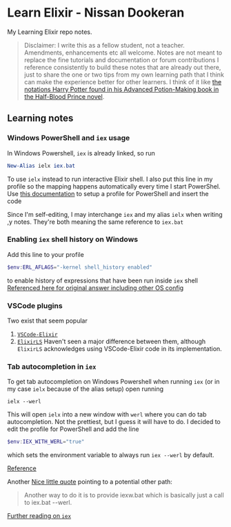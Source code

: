 # Learn Elixir - Nissan Dookeran

My Learning Elixir repo notes.

> Disclaimer: I write this as a fellow student, not a teacher. Amendments, enhancements etc all welcome. Notes are not meant to replace the fine tutorials and documentation or forum contributions I reference consistently to build these notes that are already out there, just to share the one or two tips from my own learning path that I think can make the experience better for other learners. I think of it like [the notations Harry Potter found in his Advanced Potion-Making book in the Half-Blood Prince novel](https://harrypotter.fandom.com/wiki/Severus_Snape%27s_copy_of_Advanced_Potion-Making).

## Learning notes

### Windows PowerShell and `iex` usage

In Windows Powershell, `iex` is already linked, so run

```PowerShell
New-Alias ielx iex.bat
```

To use `ielx` instead to run interactive Elixir shell. I also put this line in my profile so the mapping happens automatically every time I start PowerShel.
Use [this documentation](https://docs.microsoft.com/en-us/powershell/module/microsoft.powershell.core/about/about_profiles?view=powershell-6) to setup a profile for PowerShell and insert the code

Since I'm self-editing, I may interchange `iex` and my alias `ielx` when writing ,y notes. They're both meaning the same reference to `iex.bat`

### Enabling `iex` shell history on Windows

Add this line to your profile

```PowerShell
$env:ERL_AFLAGS="-kernel shell_history enabled"
```

to enable history of expressions that have been run inside `iex` shell [Referenced here for original answer including other OS config](https://stackoverflow.com/questions/45405070/how-do-i-save-iex-history)

### VSCode plugins

Two exist that seem popular

1. [`VSCode-Elixir`](https://marketplace.visualstudio.com/items?itemName=mjmcloug.vscode-elixir)
2. [`ElixirLS`](https://github.com/JakeBecker/vscode-elixir-ls)
   Haven't seen a major difference between them, although `ElixirLS` acknowledges using VSCode-Elixir code in its implementation.

### Tab autocompletion in `iex`

To get tab autocompletion on Windows Powershell when running `iex` (or in my case `ielx` because of the alias setup) open running

```
ielx --werl
```

This will open `ielx` into a new window with `werl` where you can do tab autocompletion. Not the prettiest, but I guess it will have to do.
I decided to edit the profile for PowerShell and add the line

```PowerShell
$env:IEX_WITH_WERL="true"
```

which sets the environment variable to always run `iex --werl` by default.

[Reference](https://elixirforum.com/t/running-a-mix-application-in-iex-with-the-werl-option/4686)

Another [Nice little quote](https://github.com/elixir-lang/elixir/issues/2682) pointing to a potential other path:

> Another way to do it is to provide iexw.bat which is basically just a call to iex.bat --werl.

[Further reading on `iex`](https://hexdocs.pm/iex/IEx.html)
